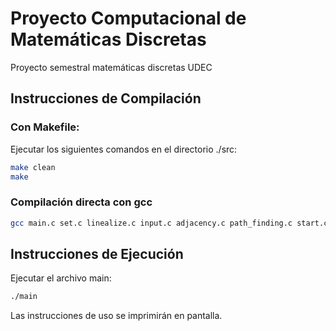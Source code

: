 # Proyecto Computacional de Matemáticas Discretas
Proyecto semestral matemáticas discretas UDEC
## Instrucciones de Compilación
### Con Makefile:
Ejecutar los siguientes comandos en el directorio ./src:
```bash
make clean
make
```

### Compilación directa con gcc
```bash
gcc main.c set.c linealize.c input.c adjacency.c path_finding.c start.c -o main
```

## Instrucciones de Ejecución
Ejecutar el archivo main:
```bash
./main
```
Las instrucciones de uso se imprimirán en pantalla.
